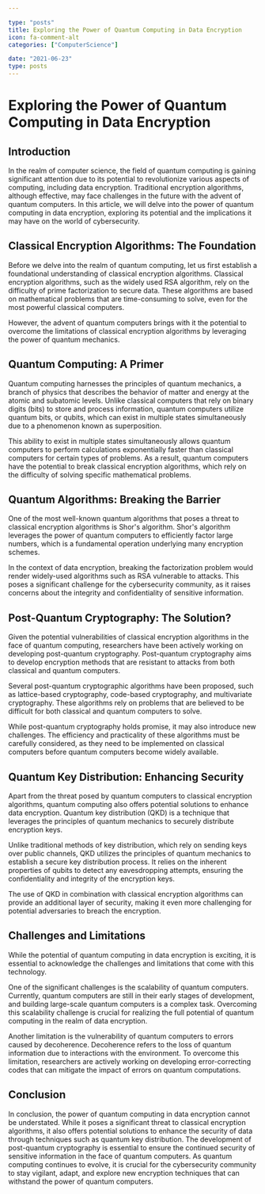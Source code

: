 ```yaml
---

type: "posts"
title: Exploring the Power of Quantum Computing in Data Encryption
icon: fa-comment-alt
categories: ["ComputerScience"]

date: "2021-06-23"
type: posts
---
```





# Exploring the Power of Quantum Computing in Data Encryption

## Introduction

In the realm of computer science, the field of quantum computing is gaining significant attention due to its potential to revolutionize various aspects of computing, including data encryption. Traditional encryption algorithms, although effective, may face challenges in the future with the advent of quantum computers. In this article, we will delve into the power of quantum computing in data encryption, exploring its potential and the implications it may have on the world of cybersecurity.

## Classical Encryption Algorithms: The Foundation

Before we delve into the realm of quantum computing, let us first establish a foundational understanding of classical encryption algorithms. Classical encryption algorithms, such as the widely used RSA algorithm, rely on the difficulty of prime factorization to secure data. These algorithms are based on mathematical problems that are time-consuming to solve, even for the most powerful classical computers.

However, the advent of quantum computers brings with it the potential to overcome the limitations of classical encryption algorithms by leveraging the power of quantum mechanics.

## Quantum Computing: A Primer

Quantum computing harnesses the principles of quantum mechanics, a branch of physics that describes the behavior of matter and energy at the atomic and subatomic levels. Unlike classical computers that rely on binary digits (bits) to store and process information, quantum computers utilize quantum bits, or qubits, which can exist in multiple states simultaneously due to a phenomenon known as superposition.

This ability to exist in multiple states simultaneously allows quantum computers to perform calculations exponentially faster than classical computers for certain types of problems. As a result, quantum computers have the potential to break classical encryption algorithms, which rely on the difficulty of solving specific mathematical problems.

## Quantum Algorithms: Breaking the Barrier

One of the most well-known quantum algorithms that poses a threat to classical encryption algorithms is Shor's algorithm. Shor's algorithm leverages the power of quantum computers to efficiently factor large numbers, which is a fundamental operation underlying many encryption schemes.

In the context of data encryption, breaking the factorization problem would render widely-used algorithms such as RSA vulnerable to attacks. This poses a significant challenge for the cybersecurity community, as it raises concerns about the integrity and confidentiality of sensitive information.

## Post-Quantum Cryptography: The Solution?

Given the potential vulnerabilities of classical encryption algorithms in the face of quantum computing, researchers have been actively working on developing post-quantum cryptography. Post-quantum cryptography aims to develop encryption methods that are resistant to attacks from both classical and quantum computers.

Several post-quantum cryptographic algorithms have been proposed, such as lattice-based cryptography, code-based cryptography, and multivariate cryptography. These algorithms rely on problems that are believed to be difficult for both classical and quantum computers to solve.

While post-quantum cryptography holds promise, it may also introduce new challenges. The efficiency and practicality of these algorithms must be carefully considered, as they need to be implemented on classical computers before quantum computers become widely available.

## Quantum Key Distribution: Enhancing Security

Apart from the threat posed by quantum computers to classical encryption algorithms, quantum computing also offers potential solutions to enhance data encryption. Quantum key distribution (QKD) is a technique that leverages the principles of quantum mechanics to securely distribute encryption keys.

Unlike traditional methods of key distribution, which rely on sending keys over public channels, QKD utilizes the principles of quantum mechanics to establish a secure key distribution process. It relies on the inherent properties of qubits to detect any eavesdropping attempts, ensuring the confidentiality and integrity of the encryption keys.

The use of QKD in combination with classical encryption algorithms can provide an additional layer of security, making it even more challenging for potential adversaries to breach the encryption.

## Challenges and Limitations

While the potential of quantum computing in data encryption is exciting, it is essential to acknowledge the challenges and limitations that come with this technology.

One of the significant challenges is the scalability of quantum computers. Currently, quantum computers are still in their early stages of development, and building large-scale quantum computers is a complex task. Overcoming this scalability challenge is crucial for realizing the full potential of quantum computing in the realm of data encryption.

Another limitation is the vulnerability of quantum computers to errors caused by decoherence. Decoherence refers to the loss of quantum information due to interactions with the environment. To overcome this limitation, researchers are actively working on developing error-correcting codes that can mitigate the impact of errors on quantum computations.

## Conclusion

In conclusion, the power of quantum computing in data encryption cannot be understated. While it poses a significant threat to classical encryption algorithms, it also offers potential solutions to enhance the security of data through techniques such as quantum key distribution. The development of post-quantum cryptography is essential to ensure the continued security of sensitive information in the face of quantum computers. As quantum computing continues to evolve, it is crucial for the cybersecurity community to stay vigilant, adapt, and explore new encryption techniques that can withstand the power of quantum computers.